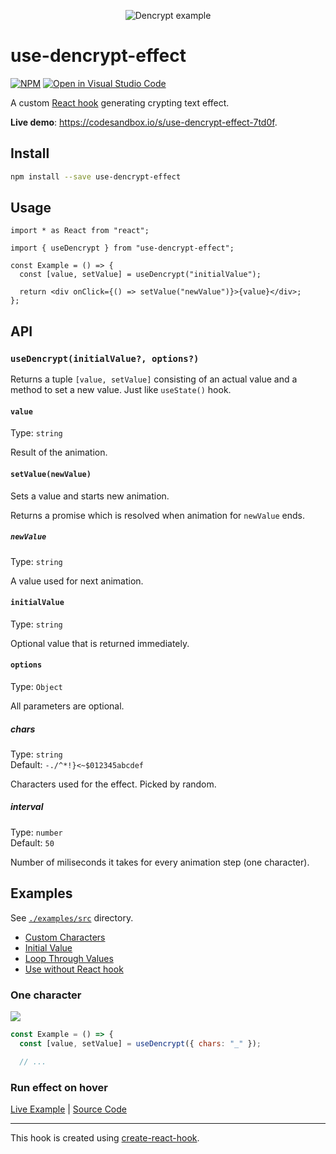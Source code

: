 <div align="center">

![Dencrypt example](https://github.com/crazko/use-dencrypt-effect/raw/master/docs/dencrypt.gif)

</div>

# use-dencrypt-effect

[![NPM](https://img.shields.io/npm/v/use-dencrypt-effect.svg)](https://www.npmjs.com/package/use-dencrypt-effect) [![Open in Visual Studio Code](https://open.vscode.dev/badges/open-in-vscode.svg)](https://open.vscode.dev/organization/repository)


A custom [React hook](https://reactjs.org/docs/hooks-intro.html) generating crypting text effect.

**Live demo**: https://codesandbox.io/s/use-dencrypt-effect-7td0f.

## Install

```bash
npm install --save use-dencrypt-effect
```

## Usage

```tsx
import * as React from "react";

import { useDencrypt } from "use-dencrypt-effect";

const Example = () => {
  const [value, setValue] = useDencrypt("initialValue");

  return <div onClick={() => setValue("newValue")}>{value}</div>;
};
```

## API

### `useDencrypt(initialValue?, options?)`

Returns a tuple `[value, setValue]` consisting of an actual value and a method to set a new value. Just like `useState()` hook.

#### `value`

Type: `string`

Result of the animation.

#### `setValue(newValue)`

Sets a value and starts new animation.

Returns a promise which is resolved when animation for `newValue` ends.

##### `newValue`

Type: `string`

A value used for next animation.

#### `initialValue`

Type: `string`

Optional value that is returned immediately.

#### `options`

Type: `Object`

All parameters are optional.

##### chars

Type: `string`\
Default: `-./^*!}<~$012345abcdef`

Characters used for the effect. Picked by random.

##### interval

Type: `number`\
Default: `50`

Number of miliseconds it takes for every animation step (one character).

## Examples

See [`./examples/src`](/examples/src) directory.

- [Custom Characters](/examples/src/custom-characters.jsx)
- [Initial Value](/examples/src/initial-value.jsx)
- [Loop Through Values](/examples/src/loop.jsx)
- [Use without React hook](/examples/src/without-hook.jsx)

### One character

![](https://github.com/crazko/use-dencrypt-effect/raw/master/docs/example1.gif)

```js
const Example = () => {
  const [value, setValue] = useDencrypt({ chars: "_" });

  // ...
```

### Run effect on hover

[Live Example](https://vojdivon.sk/) | [Source Code](https://github.com/ParalelnaPolisKE/vojdivon.sk/blob/ce04fb05212dce8323fef8fba73963544ce2eda7/src/pages/index.tsx#L69)

---

This hook is created using [create-react-hook](https://github.com/Hermanya/create-react-hook).
